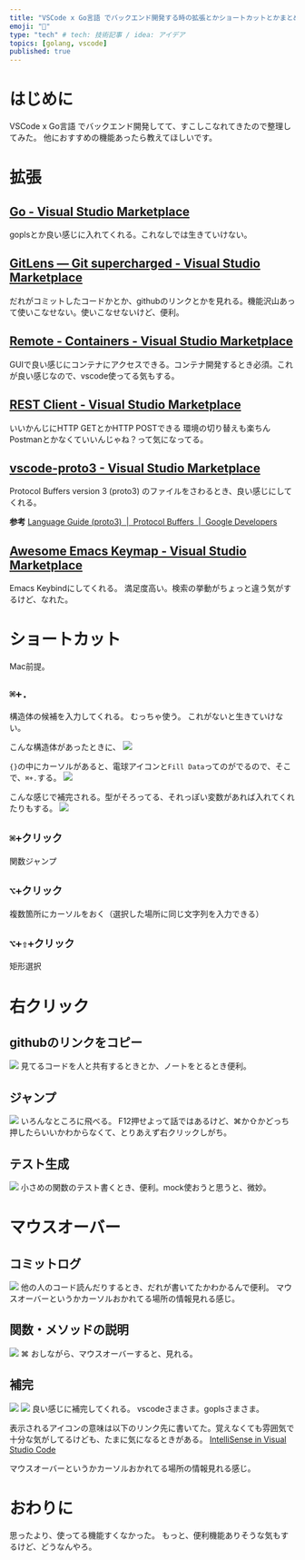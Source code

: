 ```yaml
---
title: "VSCode x Go言語 でバックエンド開発する時の拡張とかショートカットとかまとめたった"
emoji: "👻"
type: "tech" # tech: 技術記事 / idea: アイデア
topics: [golang, vscode]
published: true
---
```


# はじめに
VSCode x Go言語 でバックエンド開発してて、すこしこなれてきたので整理してみた。
他におすすめの機能あったら教えてほしいです。

# 拡張
## [Go - Visual Studio Marketplace](https://marketplace.visualstudio.com/items?itemName=golang.Go)
goplsとか良い感じに入れてくれる。これなしでは生きていけない。

## [GitLens — Git supercharged - Visual Studio Marketplace](https://marketplace.visualstudio.com/items?itemName=eamodio.gitlens)
だれがコミットしたコードかとか、githubのリンクとかを見れる。機能沢山あって使いこなせない。使いこなせないけど、便利。

## [Remote - Containers - Visual Studio Marketplace](https://marketplace.visualstudio.com/items?itemName=ms-vscode-remote.remote-containers)
GUIで良い感じにコンテナにアクセスできる。コンテナ開発するとき必須。これが良い感じなので、vscode使ってる気もする。

## [REST Client - Visual Studio Marketplace](https://marketplace.visualstudio.com/items?itemName=humao.rest-client)
いいかんじにHTTP GETとかHTTP POSTできる
環境の切り替えも楽ちん
Postmanとかなくていいんじゃね？って気になってる。

## [vscode-proto3 - Visual Studio Marketplace](https://marketplace.visualstudio.com/items?itemName=zxh404.vscode-proto3)
Protocol Buffers version 3 (proto3) のファイルをさわるとき、良い感じにしてくれる。

**参考**
[Language Guide (proto3)  |  Protocol Buffers  |  Google Developers](https://developers.google.com/protocol-buffers/docs/proto3)

## [Awesome Emacs Keymap - Visual Studio Marketplace](https://marketplace.visualstudio.com/items?itemName=tuttieee.emacs-mcx)
Emacs Keybindにしてくれる。
満足度高い。検索の挙動がちょっと違う気がするけど、なれた。

# ショートカット
Mac前提。
## `⌘+.`
構造体の候補を入力してくれる。
むっちゃ使う。
これがないと生きていけない。

こんな構造体があったときに、
![](https://storage.googleapis.com/zenn-user-upload/6b4c69dbd8e5567a55a1202c.png)

`{}`の中にカーソルがあると、電球アイコンと`Fill Data`ってのがでるので、そこで、`⌘+.`する。
![](https://storage.googleapis.com/zenn-user-upload/7d6de2f76ca50bd3dd76f1dd.png)

こんな感じで補完される。型がそろってる、それっぽい変数があれば入れてくれたりもする。
![](https://storage.googleapis.com/zenn-user-upload/36e23a7398ddeeec9a14bc43.png)

## `⌘+クリック`
関数ジャンプ

## `⌥+クリック`
複数箇所にカーソルをおく（選択した場所に同じ文字列を入力できる）

## `⌥+⇧+クリック`
矩形選択

# 右クリック
## githubのリンクをコピー
![](https://storage.googleapis.com/zenn-user-upload/a69745e91f13e1f3b718153b.png)
見てるコードを人と共有するときとか、ノートをとるとき便利。

## ジャンプ
![](https://storage.googleapis.com/zenn-user-upload/0dc0c15e4775a1af5c963e84.png)
いろんなところに飛べる。
F12押せよって話ではあるけど、⌘か⇧かどっち押したらいいかわからなくて、とりあえず右クリックしがち。

## テスト生成
![](https://storage.googleapis.com/zenn-user-upload/36dd3aa171804ebe9f50f058.png)
小さめの関数のテスト書くとき、便利。mock使おうと思うと、微妙。

# マウスオーバー
## コミットログ
![](https://storage.googleapis.com/zenn-user-upload/bd68894196f050e0aac51343.png)
他の人のコード読んだりするとき、だれが書いてたかわかるんで便利。
マウスオーバーというかカーソルおかれてる場所の情報見れる感じ。

## 関数・メソッドの説明
![](https://storage.googleapis.com/zenn-user-upload/81fca5ddbe983387e19b049e.png)
⌘ おしながら、マウスオーバーすると、見れる。

## 補完
![](https://storage.googleapis.com/zenn-user-upload/4cff94a30da9519b8450f5d5.png)
![](https://storage.googleapis.com/zenn-user-upload/6aabae6b853b52999ad8adc5.png)
良い感じに補完してくれる。
vscodeさまさま。goplsさまさま。

表示されるアイコンの意味は以下のリンク先に書いてた。覚えなくても雰囲気で十分な気がしてるけども、たまに気になるときがある。
[IntelliSense in Visual Studio Code](https://code.visualstudio.com/docs/editor/intellisense)

マウスオーバーというかカーソルおかれてる場所の情報見れる感じ。

# おわりに
思ったより、使ってる機能すくなかった。
もっと、便利機能ありそうな気もするけど、どうなんやろ。
